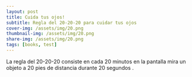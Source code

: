 ```yaml
---
layout: post
title: Cuida tus ojos!
subtitle: Regla del 20-20-20 para cuidar tus ojos
cover-img: /assets/img/20.png
thumbnail-img: /assets/img/20.png
share-img: /assets/img/20.png
tags: [books, test]
---
```


La regla del 20-20-20 consiste en cada 20 minutos en la pantalla mira un objeto a 20 pies de distancia durante 20 segundos . 
